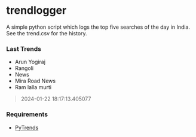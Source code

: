 # trendlogger
A simple python script which logs the top five searches of the day in India.<br>See the trend.csv for the history.<br>

<!-- Last Trends -->
### Last Trends
* Arun Yogiraj
* Rangoli
* News
* Mira Road News
* Ram lalla murti
> 2024-01-22 18:17:13.405077

<!-- Requirements -->
### Requirements
* [PyTrends](https://github.com/dreyco676/pytrends)
